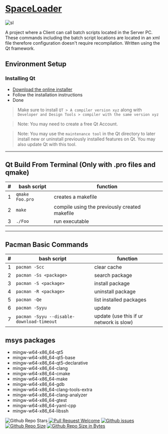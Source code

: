 # [SpaceLoader](https://github.com/rendayigit/SpaceLoader)

![sl](https://user-images.githubusercontent.com/26045359/204103152-a5e0e2e3-ff24-4157-aa15-8c2d4f51f523.PNG)

A project where a Client can call batch scripts located in the Server PC. These commands including the batch script locations are located in an xml file therefore configuration doesn't require recompilation. Written using the Qt framework.

## Environment Setup

### Installing Qt

- [Download the online installer](https://www.qt.io/download-qt-installer "Qt Online Installer")
- Follow the installation instructions
- Done

> Make sure to install `QT > A compiler version xyz` along with `Developer and Design Tools > compiler with the same version xyz`

> Note: You may need to create a free Qt Account.

> Note: You may use the `maintenance tool` in the Qt directory to later install new or uninstall previously installed features on Qt. You may also update Qt with this tool.

***

## Qt Build From Terminal (Only with .pro files and qmake)

| #   | bash script             | function                                      |
| --- | ----------------------- | --------------------------------------------- |
| 1   | ```qmake Foo.pro``` | creates a makefile |
| 2   | ```make``` | compile using the previously created makefile |
| 3   | ```./Foo``` | run executable |

***

## Pacman Basic Commands

| #   | bash script             | function                                      |
| --- | ----------------------- | --------------------------------------------- |
| 1 | ```pacman -Scc``` | clear cache |
| 2 | ```pacman -Ss <package>``` | search package |
| 3 | ```pacman -S <package>``` | install package |
| 4 | ```pacman -R <package>``` | uninstall package |
| 5 | ```pacman -Qe``` | list installed packages |
| 6 | ```pacman -Syyu``` | update |
| 7 | ```pacman -Syyu --disable-download-timeout``` | update (use this if ur network is slow) |

## msys packages

- mingw-w64-x86_64-qt5
- mingw-w64-x86_64-qt5-base
- mingw-w64-x86_64-qt5-declarative
- mingw-w64-x86_64-clang
- mingw-w64-x86_64-cmake
- mingw-w64-x86_64-make
- mingw-w64-x86_64-gdb
- mingw-w64-x86_64-clang-tools-extra
- mingw-w64-x86_64-clang-analyzer
- mingw-w64-x86_64-gtest
- mingw-w64-x86_64-yaml-cpp
- mingw-w64-x86_64-libssh


![Github Repo Stars](https://img.shields.io/github/actions/workflow/status/rendayigit/SpaceLoader/ci.yml)
[![Pull Request Welcome](https://img.shields.io/github/issues-pr/rendayigit/SpaceLoader)](https://github.com/rendayigit/SpaceLoader/pulls)
[![Github issues](https://img.shields.io/github/issues-raw/rendayigit/SpaceLoader)](https://github.com/rendayigit/SpaceLoader/issues)
[![Github Repo Size](https://img.shields.io/github/repo-size/rendayigit/SpaceLoader)](https://github.com/rendayigit/SpaceLoader)
[![Github Repo Size in Bytes](https://img.shields.io/github/languages/code-size/rendayigit/SpaceLoader)](https://github.com/rendayigit/SpaceLoader)

